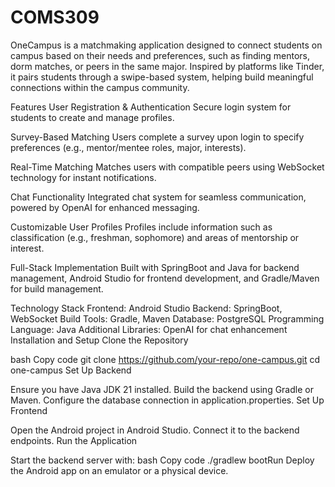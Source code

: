 # COMS309
OneCampus is a matchmaking application designed to connect students on campus based on their needs and preferences, such as finding mentors, dorm matches, or peers in the same major. Inspired by platforms like Tinder, it pairs students through a swipe-based system, helping build meaningful connections within the campus community.

Features
User Registration & Authentication
Secure login system for students to create and manage profiles.

Survey-Based Matching
Users complete a survey upon login to specify preferences (e.g., mentor/mentee roles, major, interests).

Real-Time Matching
Matches users with compatible peers using WebSocket technology for instant notifications.

Chat Functionality
Integrated chat system for seamless communication, powered by OpenAI for enhanced messaging.

Customizable User Profiles
Profiles include information such as classification (e.g., freshman, sophomore) and areas of mentorship or interest.

Full-Stack Implementation
Built with SpringBoot and Java for backend management, Android Studio for frontend development, and Gradle/Maven for build management.

Technology Stack
Frontend: Android Studio
Backend: SpringBoot, WebSocket
Build Tools: Gradle, Maven
Database: PostgreSQL
Programming Language: Java
Additional Libraries: OpenAI for chat enhancement
Installation and Setup
Clone the Repository

bash
Copy code
git clone https://github.com/your-repo/one-campus.git
cd one-campus
Set Up Backend

Ensure you have Java JDK 21 installed.
Build the backend using Gradle or Maven.
Configure the database connection in application.properties.
Set Up Frontend

Open the Android project in Android Studio.
Connect it to the backend endpoints.
Run the Application

Start the backend server with:
bash
Copy code
./gradlew bootRun
Deploy the Android app on an emulator or a physical device.
